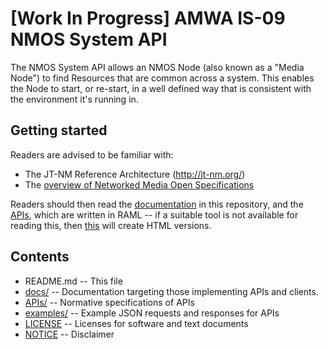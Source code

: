 # [Work In Progress] AMWA IS-09 NMOS System API

The NMOS System API allows an NMOS Node (also known as a "Media Node") to find Resources that are common across a system.
This enables the Node to start, or re-start, in a well defined way that is consistent with the environment it's running in.

## Getting started

Readers are advised to be familiar with:
* The JT-NM Reference Architecture (http://jt-nm.org/)
* The [overview of Networked Media Open Specifications](https://amwa-tv.github.io/nmos)

Readers should then read the [documentation](docs/) in this repository, and the [APIs](APIs/), which are written in RAML -- if a suitable tool is not available for reading this, then [this](APIs/generateHTML) will create HTML versions.

## Contents

* README.md -- This file
* [docs/](docs/) -- Documentation targeting those implementing APIs and clients.
* [APIs/](APIs/) -- Normative specifications of APIs
* [examples/](examples/) -- Example JSON requests and responses for APIs
* [LICENSE](LICENSE) -- Licenses for software and text documents
* [NOTICE](NOTICE) -- Disclaimer
